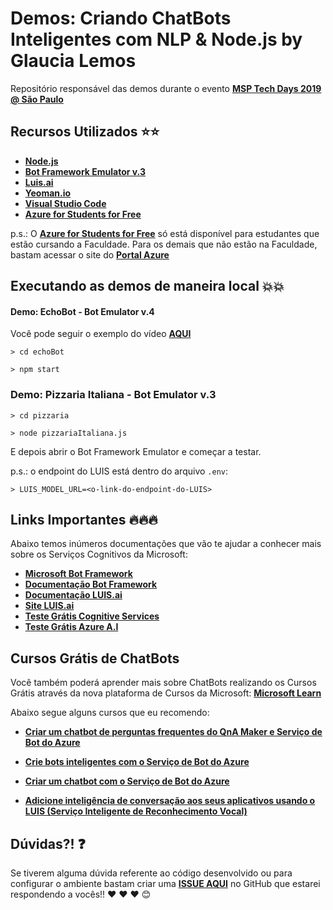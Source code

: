 # Demos: Criando ChatBots Inteligentes com NLP & Node.js by Glaucia Lemos

Repositório responsável das demos durante o evento  **[MSP Tech Days 2019 @ São Paulo](http://bit.ly/310uTcg)**

## Recursos Utilizados ⭐️⭐️

- **[Node.js](https://nodejs.org/en/)**
- **[Bot Framework Emulator v.3](https://github.com/Microsoft/BotFramework-Emulator/releases)**
- **[Luis.ai](https://luis.ai/home)**
- **[Yeoman.io](https://yeoman.io/)**
- **[Visual Studio Code](https://code.visualstudio.com/?wt.mc_id=mspevent-github-gllemos)**
- **[Azure for Students for Free](https://aka.ms/azure-for-students-gratis)**


p.s.: O **[Azure for Students for Free](https://aka.ms/azure-for-students-gratis)** só está disponível para estudantes que estão cursando a Faculdade. 
Para os demais que não estão na Faculdade, bastam acessar o site do **[Portal Azure](https://azure.microsoft.com/pt-br/features/azure-portal/?wt.mc_id=mspevent-github-gllemos)**

## Executando as demos de maneira local 💥💥

#### Demo: EchoBot - Bot Emulator v.4

Você pode seguir o exemplo do vídeo **[AQUI](https://youtu.be/rGIpClavZKY)**

```
> cd echoBot
```

```
> npm start
```

### Demo: Pizzaria Italiana - Bot Emulator v.3

```
> cd pizzaria
```

```
> node pizzariaItaliana.js
```

E depois abrir o Bot Framework Emulator e começar a testar.

p.s.: o endpoint do LUIS está dentro do arquivo `.env`:

```
> LUIS_MODEL_URL=<o-link-do-endpoint-do-LUIS>
```

## Links Importantes 🔥🔥🔥

Abaixo temos inúmeros documentações que vão te ajudar a conhecer mais sobre os Serviços Cognitivos da Microsoft:

- **[Microsoft Bot Framework](https://dev.botframework.com/?wt.mc_id=mspevent-github-gllemos)**
- **[Documentação Bot Framework](https://docs.microsoft.com/es-es/azure/bot-service/?view=azure-bot-service-4.0&?wt.mc_id=mspevent-github-gllemos)**
- **[Documentação LUIS.ai](https://docs.microsoft.com/es-es/azure/bot-service/?view=azure-bot-service-4.0&?wt.mc_id=mspevent-github-gllemos)**
- **[Site LUIS.ai](https://luis.ai/home)**
- **[Teste Grátis Cognitive Services](https://azure.microsoft.com/es-es/services/cognitive-services/?wt.mc_id=mspevent-github-gllemos)**
- **[Teste Grátis Azure A.I](https://azure.microsoft.com/pt-br/free/ai/?wt.mc_id=mspevent-github-gllemos)**

## Cursos Grátis de ChatBots

Você também poderá aprender mais sobre ChatBots realizando os Cursos Grátis através da nova plataforma de Cursos da Microsoft: **[Microsoft Learn](https://docs.microsoft.com/pt-br/learn/azure/?wt.mc_id=mspevent-github-gllemos)**

Abaixo segue alguns cursos que eu recomendo:

- **[Criar um chatbot de perguntas frequentes do QnA Maker e Serviço de Bot do Azure](https://docs.microsoft.com/pt-br/learn/modules/build-a-faq-chat-bot-with-qna-maker-and-azure-bot-service/?wt.mc_id=mspevent-github-gllemos)**

- **[Crie bots inteligentes com o Serviço de Bot do Azure](https://docs.microsoft.com/pt-br/learn/paths/create-bots-with-the-azure-bot-service/?wt.mc_id=mspevent-github-gllemos)**

- **[Criar um chatbot com o Serviço de Bot do Azure](https://docs.microsoft.com/pt-br/learn/modules/build-chat-bot-with-azure-bot-service/?wt.mc_id=mspevent-github-gllemos)**

- **[Adicione inteligência de conversação aos seus aplicativos usando o LUIS (Serviço Inteligente de Reconhecimento Vocal)](https://docs.microsoft.com/pt-br/learn/modules/create-and-publish-a-luis-model/?wt.mc_id=mspevent-github-gllemos)**


## Dúvidas?! ❓

Se tiverem alguma dúvida referente ao código desenvolvido ou para configurar o ambiente bastam criar uma **[ISSUE AQUI](https://github.com/glaucia86/demo-satc-nlp-chatbot/issues)** no GitHub que estarei respondendo a vocês!! ❤️ ❤️ ❤️ 😊
